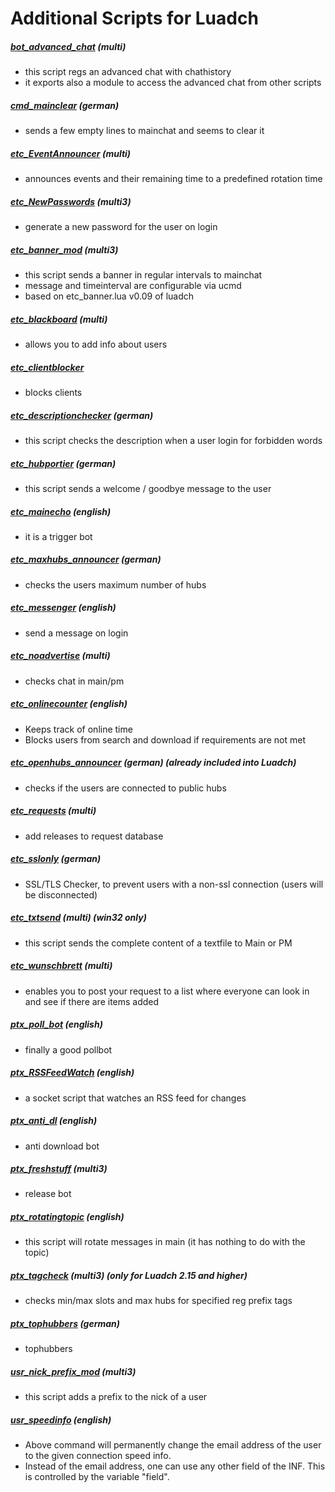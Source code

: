 # Additional Scripts for Luadch

##### [bot_advanced_chat](https://github.com/luadch/scripts/tree/master/zip) (multi)
 - this script regs an advanced chat with chathistory
 - it exports also a module to access the advanced chat from other scripts

##### [cmd_mainclear](https://github.com/luadch/scripts/tree/master/zip) (german)
- sends a few empty lines to mainchat and seems to clear it

##### [etc_EventAnnouncer](https://github.com/luadch/scripts/tree/master/zip) (multi)
- announces events and their remaining time to a predefined rotation time

##### [etc_NewPasswords](https://github.com/luadch/scripts/tree/master/zip) (multi3)
- generate a new password for the user on login

##### [etc_banner_mod](https://github.com/luadch/scripts/tree/master/zip) (multi3)
- this script sends a banner in regular intervals to mainchat
- message and timeinterval are configurable via ucmd
- based on etc_banner.lua v0.09 of luadch

##### [etc_blackboard](https://github.com/luadch/scripts/tree/master/zip) (multi)
- allows you to add info about users

##### [etc_clientblocker](https://github.com/luadch/scripts/tree/master/zip)
- blocks clients

##### [etc_descriptionchecker](https://github.com/luadch/scripts/tree/master/zip) (german)
- this script checks the description when a user login for forbidden words

##### [etc_hubportier](https://github.com/luadch/scripts/tree/master/zip) (german)
- this script sends a welcome / goodbye message to the user

##### [etc_mainecho](https://github.com/luadch/scripts/tree/master/zip) (english)
- it is a trigger bot

##### [etc_maxhubs_announcer](https://github.com/luadch/scripts/tree/master/zip) (german)
- checks the users maximum number of hubs

##### [etc_messenger](https://github.com/luadch/scripts/tree/master/zip) (english)
- send a message on login

##### [etc_noadvertise](https://github.com/luadch/scripts/tree/master/zip) (multi)
- checks chat in main/pm

##### [etc_onlinecounter](https://github.com/luadch/scripts/tree/master/zip) (english)
- Keeps track of online time
- Blocks users from search and download if requirements are not met

##### [etc_openhubs_announcer](https://github.com/luadch/scripts/tree/master/zip) (german) (already included into Luadch)
- checks if the users are connected to public hubs

##### [etc_requests](https://github.com/luadch/scripts/tree/master/zip) (multi)
- add releases to request database

##### [etc_sslonly](https://github.com/luadch/scripts/tree/master/zip) (german)
- SSL/TLS Checker, to prevent users with a non-ssl connection (users will be disconnected)

##### [etc_txtsend](https://github.com/luadch/scripts/tree/master/zip) (multi) (win32 only)
- this script sends the complete content of a textfile to Main or PM

##### [etc_wunschbrett](https://github.com/luadch/scripts/tree/master/zip) (multi)
- enables you to post your request to a list where everyone can look in and see if there are items added

##### [ptx_poll_bot](https://github.com/luadch/scripts/tree/master/zip) (english)
- finally a good pollbot

##### [ptx_RSSFeedWatch](https://github.com/luadch/scripts/tree/master/zip) (english)
- a socket script that watches an RSS feed for changes

##### [ptx_anti_dl](https://github.com/luadch/scripts/tree/master/zip) (english)
- anti download bot

##### [ptx_freshstuff](https://github.com/luadch/scripts/tree/master/zip) (multi3)
- release bot

##### [ptx_rotatingtopic](https://github.com/luadch/scripts/tree/master/zip) (english)
- this script will rotate messages in main (it has nothing to do with the topic)

##### [ptx_tagcheck](https://github.com/luadch/scripts/tree/master/zip) (multi3) (only for Luadch 2.15 and higher)
- checks min/max slots and max hubs for specified reg prefix tags

##### [ptx_tophubbers](https://github.com/luadch/scripts/tree/master/zip) (german)
- tophubbers

##### [usr_nick_prefix_mod](https://github.com/luadch/scripts/tree/master/zip) (multi3)
- this script adds a prefix to the nick of a user

##### [usr_speedinfo](https://github.com/luadch/scripts/tree/master/zip) (english)
- Above command will permanently change the email address of the user to the given connection speed info.
- Instead of the email address, one can use any other field of the INF. This is controlled by the variable "field".
